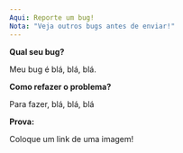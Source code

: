 ```yaml
---
Aqui: Reporte um bug!
Nota: "Veja outros bugs antes de enviar!"
---
```


**Qual seu bug?**

Meu bug é blá, blá, blá.

**Como refazer o problema?**

Para fazer, blá, blá, blá

**Prova:**

Coloque um link de uma imagem!
